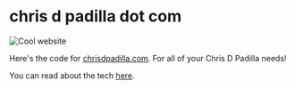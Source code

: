 # chris d padilla dot com

![Cool website](https://padilla-media.s3.amazonaws.com/assets/OGImage.png)

Here's the code for [chrisdpadilla.com](https://www.chrisdpadilla.com/). For all of your Chris D Padilla needs!

You can read about the tech [here](https://www.chrisdpadilla.com/newsite).
